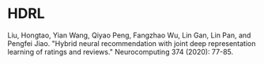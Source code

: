 # HDRL
Liu, Hongtao, Yian Wang, Qiyao Peng, Fangzhao Wu, Lin Gan, Lin Pan, and Pengfei Jiao. "Hybrid neural recommendation with joint deep representation learning of ratings and reviews." Neurocomputing 374 (2020): 77-85.
